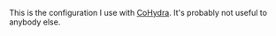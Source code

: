 This is the configuration I use with
[CoHydra](https://github.com/dseomn/cohydra). It's probably not useful to
anybody else.
